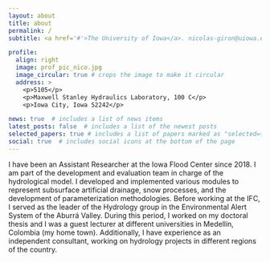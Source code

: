 ```yaml
---
layout: about
title: about
permalink: /
subtitle: <a href='#'>The University of Iowa</a>. nicolas-giron@uiowa.edu

profile:
  align: right
  image: prof_pic_nico.jpg
  image_circular: true # crops the image to make it circular
  address: >
    <p>5105</p>
    <p>Maxwell Stanley Hydraulics Laboratory, 100 C</p>
    <p>Iowa City, Iowa 52242</p>

news: true  # includes a list of news items
latest_posts: false  # includes a list of the newest posts
selected_papers: true # includes a list of papers marked as "selected={true}"
social: true  # includes social icons at the bottom of the page
---
```


I have been an Assistant Researcher at the Iowa Flood Center since 2018. I am part of the development and evaluation team in charge of the hydrological model. I developed and implemented various modules to represent subsurface artificial drainage, snow processes, and the development of parameterization methodologies. Before working at the IFC, I served as the leader of the Hydrology group in the Environmental Alert System of the Aburrá Valley. During this period, I worked on my doctoral thesis and I was a guest lecturer at different universities in Medellín, Colombia (my home town). Additionally, I have experience as an independent consultant, working on hydrology projects in different regions of the country.
